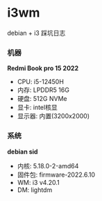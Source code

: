 # i3wm
debian + i3 踩坑日志



### 机器
**Redmi Book pro 15 2022**

- CPU: i5-12450H
- 内存: LPDDR5 16G
- 硬盘: 512G NVMe
- 显卡: intel核显
- 显示器: 内置(3200x2000)


### 系统
**debian sid**
- 内核: 5.18.0-2-amd64
- 固件包: firmware-2022.6.10
- WM: i3 v4.20.1
- DM: lightdm

